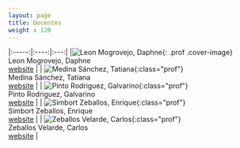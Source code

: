 ```yaml
---
layout: page
title: Docentes
weight : 120
---
```


<style>

    table{
      margin: auto;
      text-align:center;
      }

    td, th{
      text-align:center;
    }

    .prof{
      margin: 0 0 40px;
      text-align: center;
    }

    .prof .cover-image{
      width: 100px;
      height: 100px;
      margin: 0 auto 10px;
      -webkit-border-radius: 100%;
              border-radius: 100%;
      overflow: hidden;
      background-color: #333030;
    }
    
    .prof{
      width: 150px;
      height: 150px%;
      -webkit-border-radius: 50%;
              border-radius: 50%;
      -webkit-transition: -webkit-transform 0.35s;
      transition: -webkit-transform 0.35s;
      -o-transition: transform 0.35s;
      transition: transform 0.35s;
      transition: transform 0.35s, -webkit-transform 0.35s;
    }
    
    .prof:hover {
      -webkit-transform: scale3d(0.9, 0.9, 1);
              transform: scale3d(0.9, 0.9, 1);
    }


</style>
|:-----:|:----:|:---:|
|![Leon Mogrovejo, Daphne]({{site.baseurl}}/assets/img/professors/Daphne-Leon-Mogrovejo.jpg){: .prof .cover-image} <br/>  Leon Mogrovejo, Daphne     <br/>   [website][web1] | | ![Medina Sánchez, Tatiana]({{site.baseurl}}/assets/img/professors/Tatiana-Medina-Sanchez.jpg){:class="prof"} <br/>       Medina Sánchez, Tatiana    <br/>   [website][web2] | | ![Pinto Rodriguez, Galvarino]({{site.baseurl}}/assets/img/professors/Galvarino-Pinto-Rodriguez.jpg){:class="prof"}<br/>  Pinto Rodriguez, Galvarino  <br/>  [website][web3] |
| ![Simbort Zeballos, Enrique]({{site.baseurl}}/assets/img/professors/Enrique-Simbort-Zeballos.jpg){:class="prof"} <br/>   Simbort Zeballos, Enrique  <br/>   [website][web4] | | ![Zeballos Velarde, Carlos]({{site.baseurl}}/assets/img/professors/Carlos-Zeballos-Velarde.jpg){:class="prof"}  <br/>   Zeballos Velarde, Carlos   <br/>   [website][web5] |



[web1]: https://ucsp-civil.github.io/Daphne-Leon-Mogrovejo/
[web2]: https://ucsp-civil.github.io/Tatiana-Medina-Sanchez/
[web3]: https://ucsp-civil.github.io/Galvarino-Pinto-Rodriguez/
[web4]: https://ucsp-civil.github.io/Enrique-Simbort-Zeballos/
[web5]: https://ucsp-civil.github.io/Carlos-Zeballos-Velarde/
